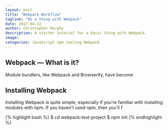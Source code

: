```yaml
---
layout: post
title: "Webpack Workflow"
tagline: "Do a thing with Webpack"
date: 2017-04-22
author: Christopher Murphy
description: A starter tutorial for a basic thing with Webpack.
image:
categories: JavaScript npm tooling Webpack
---
```


## Webpack — What is it?
Module bundlers, like Webpack and Browserify, have become

## Installing Webpack
Installing Webpack is quite simple, especially if you're familiar with installing modules with npm. If you haven't used npm, then you'll f

{% highlight bash %}
$ cd webpack-test-project
$ npm init
{% endhighlight %}

